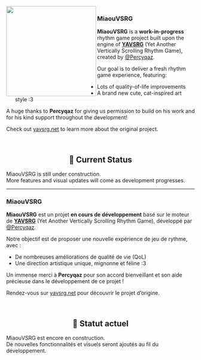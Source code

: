 <img src="https://github.com/YAVSRG/YAVSRG/assets/21290233/f3a88ac6-431a-46a1-9351-95266f30fe70.png" align="left" height="240">

### MiaouVSRG

**MiaouVSRG** is a **work-in-progress** rhythm game project built upon the engine of **[YAVSRG](https://github.com/YAVSRG/YAVSRG)** (Yet Another Vertically Scrolling Rhythm Game), created by [@Percyqaz](https://github.com/YAVSRG).

Our goal is to deliver a fresh rhythm game experience, featuring:
- Lots of quality-of-life improvements
- A brand new cute, cat-inspired art style :3

A huge thanks to **Percyqaz** for giving us permission to build on his work and for his kind support throughout the development!

Check out [yavsrg.net](https://www.yavsrg.net) to learn more about the original project.

<br/>

<h2 align="center">🚧 Current Status</h2>

MiaouVSRG is still under construction.  
More features and visual updates will come as development progresses.

---

### MiaouVSRG

**MiaouVSRG** est un projet **en cours de développement** basé sur le moteur de **[YAVSRG](https://github.com/YAVSRG/YAVSRG)** (Yet Another Vertically Scrolling Rhythm Game), développé par [@Percyqaz](https://github.com/YAVSRG).

Notre objectif est de proposer une nouvelle expérience de jeu de rythme, avec :
- De nombreuses améliorations de qualité de vie (QoL)
- Une direction artistique unique, mignonne et féline :3

Un immense merci à **Percyqaz** pour son accord bienveillant et son aide précieuse dans le développement de ce projet !

Rendez-vous sur [yavsrg.net](https://www.yavsrg.net) pour découvrir le projet d’origine.

<br/>

<h2 align="center">🚧 Statut actuel</h2>

MiaouVSRG est encore en construction.  
De nouvelles fonctionnalités et visuels seront ajoutés au fil du développement.
